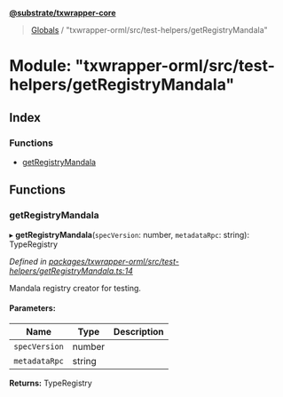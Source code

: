 **[@substrate/txwrapper-core](../README.md)**

> [Globals](../globals.md) / "txwrapper-orml/src/test-helpers/getRegistryMandala"

# Module: "txwrapper-orml/src/test-helpers/getRegistryMandala"

## Index

### Functions

* [getRegistryMandala](_txwrapper_orml_src_test_helpers_getregistrymandala_.md#getregistrymandala)

## Functions

### getRegistryMandala

▸ **getRegistryMandala**(`specVersion`: number, `metadataRpc`: string): TypeRegistry

*Defined in [packages/txwrapper-orml/src/test-helpers/getRegistryMandala.ts:14](https://github.com/paritytech/txwrapper-core/blob/33adddf/packages/txwrapper-orml/src/test-helpers/getRegistryMandala.ts#L14)*

Mandala registry creator for testing.

#### Parameters:

Name | Type | Description |
------ | ------ | ------ |
`specVersion` | number |  |
`metadataRpc` | string |   |

**Returns:** TypeRegistry
